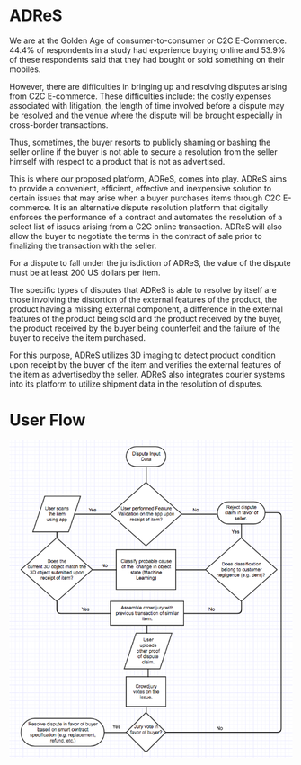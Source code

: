 # ADReS

We are at the Golden Age of consumer-to-consumer or C2C E-Commerce.  44.4% of respondents in a study had experience buying online and 53.9% of these respondents said that they had bought or sold something on their mobiles.
 
However, there are difficulties in bringing up and resolving disputes arising from C2C E-commerce.  These difficulties include: the costly expenses associated with litigation, the length of time involved before a dispute may be resolved and the venue where the dispute will be brought especially in cross-border transactions.
 
Thus, sometimes, the buyer resorts to publicly shaming or bashing the seller online if the buyer is not able to secure a resolution from the seller himself with respect to a product that is not as advertised.
 
This is where our proposed platform, ADReS, comes into play.  ADReS aims to provide a convenient, efficient, effective and inexpensive solution to certain issues that may arise when a buyer purchases items through C2C E-commerce.  It is an alternative dispute resolution platform that digitally enforces the performance of a contract and automates the resolution of a select list of issues arising from a C2C online transaction.  ADReS will also allow the buyer to negotiate the terms in the contract of sale prior to finalizing the transaction with the seller.
 
For a dispute to fall under the jurisdiction of ADReS, the value of the dispute must be at least 200 US dollars per item.
 
The specific types of disputes that ADReS is able to resolve by itself are those involving the distortion of the external features of the product, the product having a missing external component, a difference in the external features of the product being sold and the product received by the buyer, the product received by the buyer being counterfeit and the failure of the buyer to receive the item purchased.
 
For this purpose, ADReS utilizes 3D imaging to detect product condition upon receipt by the buyer of the item and verifies the external features of the item as advertisedby the seller.  ADReS also integrates courier systems into its platform to utilize shipment data in the resolution of disputes.

# User Flow

![alt text](https://raw.githubusercontent.com/whitecloakph/clbfest2018/master/userflow/User%20Flow.png)